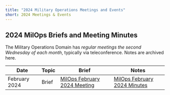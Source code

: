 ```yaml
---
title: "2024 Military Operations Meetings and Events"
short: 2024 Meetings & Events
---
```


## 2024 MilOps Briefs and Meeting Minutes

The Military Operations Domain has *regular meetings the second Wednesday of each month*, typically via teleconference. Notes are archived here.

|Date|Topic|Brief|Notes|
|---|---|---|---|
|February 2024|Brief|[MilOps February 2024 Meeting](MILOPS_February_2024_Meeting_Finak.pdf)|[MilOps February 2024 Minutes](MILOPS_Meeting_Minutes_14Feb24.pdf)|